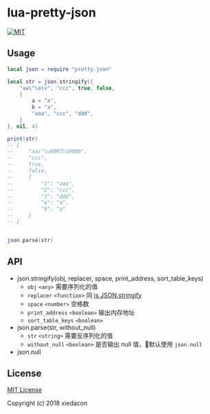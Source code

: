 # lua-pretty-json

[![MIT](https://img.shields.io/badge/license-MIT-blue.svg)](https://github.com/xiedacon/lua-pretty-json/blob/master/LICENSE)

## Usage

```lua
local json = require "pretty.json"

local str = json.stringify({
    "aa\"\a\v", "ccc", true, false,
    {
        a = "a",
        b = "a",
        "aaa", "ccc", "ddd",
    }
}, nil, 4)

print(str)
-- [
--     "aa\"\u0007\u000b",
--     "ccc",
--     true,
--     false,
--     {
--         "1": "aaa",
--         "2": "ccc",
--         "3": "ddd",
--         "a": "a",
--         "b": "a"
--     }
-- ]


json.parse(str)
```

## API

* json.stringify(obj, replacer, space, print_address, sort_table_keys)
  * ``obj`` ``<any>`` 需要序列化的值
  * ``replacer`` ``<function>`` 同 [js JSON.stringify](https://developer.mozilla.org/zh-CN/docs/Web/JavaScript/Reference/Global_Objects/JSON/stringify)
  * ``space`` ``<number>`` 空格数
  * ``print_address`` ``<boolean>`` 输出内存地址
  * ``sort_table_keys`` ``<boolean>``
* json.parse(str, without_null)
  * ``str`` ``<string>`` 需要反序列化的值
  * ``without_null`` ``<boolean>`` 是否输出 null 值，默认使用 ``json.null``
* json.null

## License

[MIT License](https://github.com/xiedacon/lua-pretty-json/blob/master/LICENSE)

Copyright (c) 2018 xiedacon
